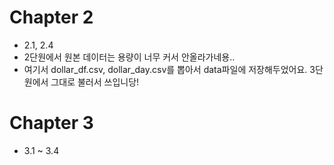 # Chapter 2
- 2.1, 2.4
- 2단원에서 원본 데이터는 용량이 너무 커서 안올라가네용.. 
- 여기서 dollar_df.csv, dollar_day.csv를 뽑아서 data파일에 저장해두었어요. 3단원에서 그대로 불러서 쓰입니당!

# Chapter 3
- 3.1 ~ 3.4
